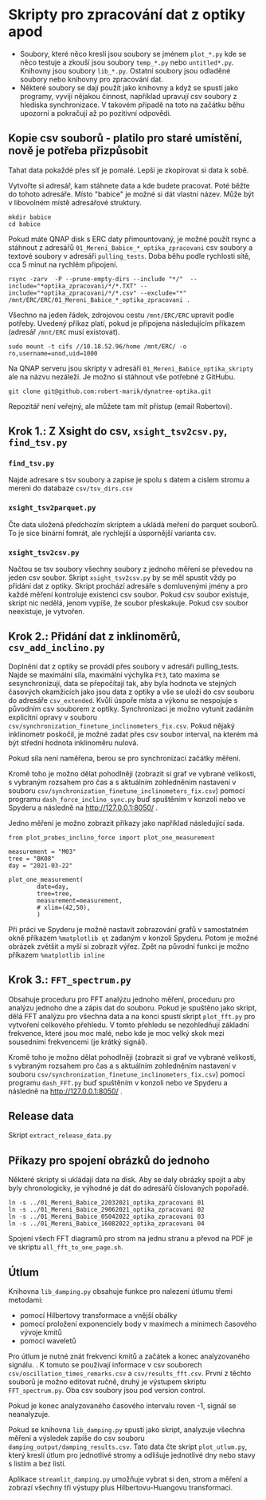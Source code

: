 # Skripty pro zpracování dat z optiky apod

* Soubory, které něco kreslí jsou soubory se jménem `plot_*.py`
kde se něco testuje a zkouší jsou soubory `temp_*.py` nebo
`untitled*.py`. Knihovny jsou soubory `lib_*.py`. Ostatní soubory jsou odladěné
soubory nebo knihovny pro zpracování dat.
* Některé soubory se dají použít jako knihovny a když se spustí jako programy,
  vyvíjí nějakou činnost, například upravují csv soubory z hlediska
  synchronizace. V takovém případě na toto na začátku běhu upozorní a pokračují
  až po pozitivní odpovědi. 

## Kopie csv souborů - platilo pro staré umístění, nově je potřeba přizpůsobit

Tahat data pokaždé přes síť je pomalé. Lepší je zkopírovat si data k sobě. 

Vytvořte si adresář, kam stáhnete data a kde budete pracovat. Poté běžte do
tohoto adresáře. 
Místo "babice" je možné si dát vlastní název. Může být v libovolném místě adresářové struktury.
```
mkdir babice
cd babice
```

Pokud máte QNAP disk s ERC daty přimountovaný, je možné použít rsync a stáhnout z
adresářů `01_Mereni_Babice_*_optika_zpracovani` csv soubory a textové soubory v
adresáři `pulling_tests`. Doba běhu podle rychlosti sítě, cca 5 minut na rychlém
připojení. 

```
rsync -zarv  -P --prune-empty-dirs --include "*/"  --include="*optika_zpracovani/*/*.TXT" --include="*optika_zpracovani/*/*.csv" --exclude="*" /mnt/ERC/ERC/01_Mereni_Babice_*_optika_zpracovani .
```
Všechno na jeden řádek, zdrojovou cestu `/mnt/ERC/ERC` upravit podle potřeby.
Uvedený příkaz platí, pokud je připojena následujícím příkazem (adresář `/mnt/ERC`
musí existovat).

```
sudo mount -t cifs //10.18.52.96/home /mnt/ERC/ -o ro,username=unod,uid=1000
```

Na QNAP serveru jsou skripty v adresáři `01_Mereni_Babice_optika_skripty` ale na
názvu nezáleží. Je možno si stáhnout vše potřebné z GitHubu.

```
git clone git@github.com:robert-marik/dynatree-optika.git
```

Repozitář není veřejný, ale můžete tam mít přístup (email Robertovi).


## Krok 1.: Z Xsight do csv, `xsight_tsv2csv.py`, `find_tsv.py`

### `find_tsv.py`

Najde adresare s tsv soubory a zapise je spolu s datem a cislem stromu a mereni 
do databaze `csv/tsv_dirs.csv`

### `xsight_tsv2parquet.py`

Čte data uložená předchozím skriptem a ukládá meření do parquet souborů. To je 
sice binární fomrát, ale rychlejší a úspornější varianta csv.

### `xsight_tsv2csv.py`
Načtou se tsv soubory všechny soubory z jednoho měření se
převedou na jeden csv soubor. Skript `xsight_tsv2csv.py` by se měl
spustit vždy po přidání dat z optiky. Skript prochází adresáře s
domluvenými jmény a pro každé měření kontroluje existenci csv
soubor. Pokud csv soubor existuje, skript nic nedělá, jenom vypíše, že soubor
přeskakuje. Pokud csv soubor neexistuje, je vytvořen.

## Krok 2.: Přidání dat z inklinoměrů, `csv_add_inclino.py`

Doplnění dat z optiky se provádí přes soubory v adresáři
pulling_tests. Najde se maximální síla, maximální výchylka `Pt3`, tato
maxima se sesynchronizují, data se přepočítají tak, aby byla hodnota
ve stejných časových okamžicích jako jsou data z optiky a vše se uloží
do csv souboru do adresáře `csv_extended`. Kvůli úspoře místa a výkonu
se nespojuje s původním csv souborem z optiky. Synchronizaci je možno
vytunit zadáním explicitní opravy v souboru
`csv/synchronization_finetune_inclinometers_fix.csv`. Pokud nějaký
inklinometr poskočil, je možné zadat přes csv soubor interval, na
kterém má být střední hodnota inklinoměru nulová.

Pokud síla není naměřena, berou se pro synchronizaci začátky měření.

Kromě toho je možno dělat pohodlněji (zobrazit si graf ve vybrané velikosti, 
s vybraným rozsahem pro čas a s aktuálním zohledněním nastavení v souboru `csv/synchronization_finetune_inclinometers_fix.csv`)
pomocí programu `dash_force_inclino_sync.py` buď spuštěním v konzoli nebo ve Spyderu a následně na 
http://127.0.0.1:8050/ .

Jedno měření je možno zobrazit příkazy jako například následující sada.

```
from plot_probes_inclino_force import plot_one_measurement

measurement = "M03"
tree = "BK08"
day = "2021-03-22"

plot_one_measurement(
        date=day,
        tree=tree, 
        measurement=measurement, 
        # xlim=(42,50),
        ) 
```

Při práci ve Spyderu  je možné nastavit zobrazování grafů v samostatném okně příkazem `%matplotlib qt` zadaným v konzoli
Spyderu. Potom je možné obrázek zvětšit a myší si zobrazit výřez. Zpět na původní 
funkci je možno příkazem `%matplotlib inline`

## Krok 3.: `FFT_spectrum.py`

Obsahuje proceduru pro FFT analýzu jednoho měření, proceduru pro
analýzu jednoho dne a zápis dat do souboru. Pokud je spuštěno jako
skript, dělá FFT analýzu pro všechna data a na konci spustí skript
`plot_fft.py` pro vytvoření celkového přehledu. V tomto přehledu se
nezohledňují základní frekvence, které jsou moc malé, nebo kde je moc
velký skok mezi sousedními frekvencemi (je krátký signál).

Kromě toho je možno dělat pohodlněji (zobrazit si graf ve vybrané velikosti, 
s vybraným rozsahem pro čas a s aktuálním zohledněním nastavení v souboru `csv/synchronization_finetune_inclinometers_fix.csv`)
pomocí programu `dash_FFT.py` buď spuštěním v konzoli nebo ve Spyderu a následně na 
http://127.0.0.1:8050/ .


## Release data

Skript `extract_release_data.py`


## Příkazy pro spojení obrázků do jednoho

Některé skripty si ukládají data na disk. Aby se daly obrázky spojit a aby byly
chronologicky, je výhodné je dát do adresářů číslovaných popořadě.
```
ln -s ../01_Mereni_Babice_22032021_optika_zpracovani 01
ln -s ../01_Mereni_Babice_29062021_optika_zpracovani 02
ln -s ../01_Mereni_Babice_05042022_optika_zpracovani 03
ln -s ../01_Mereni_Babice_16082022_optika_zpracovani 04
```

Spojení všech FFT diagramů pro strom na jednu stranu a převod na PDF je ve
skriptu `all_fft_to_one_page.sh`.


## Útlum

Knihovna `lib_damping.py` obsahuje funkce pro nalezení útlumu třemi
metodami:

* pomocí Hilbertovy transformace a vnější obálky
* pomocí proložení exponenciely body v maximech a minimech časového vývoje
kmitů
* pomocí waveletů

Pro útlum je nutné znát frekvenci kmitů a začátek a konec
analyzovaného signálu. . K tomuto se používají informace v csv
souborech `csv/oscillation_times_remarks.csv` a
`csv/results_fft.csv`. První z těchto souborů je možno editovat ručně,
druhý je výstupem skriptu `FFT_spectrum.py`. Oba csv soubory jsou pod
version control.

Pokud je konec analyzovaného časového intervalu roven -1, signál se
neanalyzuje.

Pokud se knihovna `lib_damping.py` spustí jako skript, analyzuje
všechna měření a výsledek zapíše do csv souboru
`damping_output/damping_results.csv`. Tato data čte skript
`plot_utlum.py`, který kreslí útlum pro jednotlivé stromy a odlišuje
jednotlivé dny nebo stavy s listím a bez listí.

Aplikace `streamlit_damping.py` umožňuje vybrat si den, strom a měření
a zobrazí všechny tři výstupy plus Hilbertovu-Huangovu transformaci.

## 

